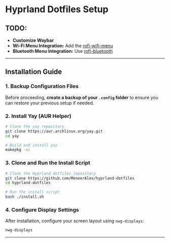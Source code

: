 # Hyprland Dotfiles Setup

## TODO:
- **Customize Waybar**
- **Wi-Fi Menu Integration:** Add the [rofi-wifi-menu](https://github.com/ericmurphyxyz/rofi-wifi-menu)
- **Bluetooth Menu Integration:** Use [rofi-bluetooth](https://github.com/nickclyde/rofi-bluetooth)

---

## Installation Guide

### **1. Backup Configuration Files**
Before proceeding, **create a backup of your `.config` folder** to ensure you can restore your previous setup if needed.

### **2. Install Yay (AUR Helper)**


```bash
# Clone the yay repository
git clone https://aur.archlinux.org/yay.git
cd yay

# Build and install yay
makepkg -si
```

### **3. Clone and Run the Install Script**

```bash
# Clone the Hyprland dotfiles repository
git clone https://github.com/MeneerAlex/hyprland-dotfiles
cd hyprland-dotfiles

# Run the install script
bash ./install.sh
```

### **4. Configure Display Settings**
After installation, configure your screen layout using `nwg-displays`:

```bash
nwg-displays
```

---
